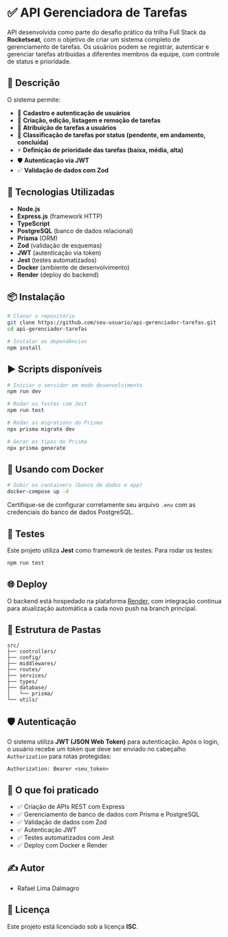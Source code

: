 # ✅ API Gerenciadora de Tarefas

API desenvolvida como parte do desafio prático da trilha Full Stack da **Rocketseat**, com o objetivo de criar um sistema completo de gerenciamento de tarefas. Os usuários podem se registrar, autenticar e gerenciar tarefas atribuídas a diferentes membros da equipe, com controle de status e prioridade.

## 🧾 Descrição

O sistema permite:

- 👤 **Cadastro e autenticação de usuários**
- 📝 **Criação, edição, listagem e remoção de tarefas**
- 🔗 **Atribuição de tarefas a usuários**
- 🚦 **Classificação de tarefas por status (pendente, em andamento, concluída)**
- ⚡ **Definição de prioridade das tarefas (baixa, média, alta)**
- 🛡️ **Autenticação via JWT**
- ✅ **Validação de dados com Zod**

## 🚀 Tecnologias Utilizadas

- **Node.js**
- **Express.js** (framework HTTP)
- **TypeScript**
- **PostgreSQL** (banco de dados relacional)
- **Prisma** (ORM)
- **Zod** (validação de esquemas)
- **JWT** (autenticação via token)
- **Jest** (testes automatizados)
- **Docker** (ambiente de desenvolvimento)
- **Render** (deploy do backend)

## 📦 Instalação

```bash
# Clonar o repositório
git clone https://github.com/seu-usuario/api-gerenciador-tarefas.git
cd api-gerenciador-tarefas

# Instalar as dependências
npm install
```

## ▶️ Scripts disponíveis

```bash
# Iniciar o servidor em modo desenvolvimento
npm run dev

# Rodar os testes com Jest
npm run test

# Rodar as migrations do Prisma
npx prisma migrate dev

# Gerar os tipos do Prisma
npx prisma generate
```

## 🐳 Usando com Docker

```bash
# Subir os containers (banco de dados e app)
docker-compose up -d
```

Certifique-se de configurar corretamente seu arquivo `.env` com as credenciais do banco de dados PostgreSQL.

## 🧪 Testes

Este projeto utiliza **Jest** como framework de testes. Para rodar os testes:

```bash
npm run test
```

## 🌐 Deploy

O backend está hospedado na plataforma [Render](https://render.com/), com integração contínua para atualização automática a cada novo push na branch principal.

## 📁 Estrutura de Pastas

```
src/
├── controllers/
├── config/
├── middlewares/
├── routes/
├── services/
├── types/
├── database/
│   └── prisma/
└── utils/
```

## 🛡️ Autenticação

O sistema utiliza **JWT (JSON Web Token)** para autenticação. Após o login, o usuário recebe um token que deve ser enviado no cabeçalho `Authorization` para rotas protegidas:

```
Authorization: Bearer <seu_token>
```

## 🧠 O que foi praticado

- ✅ Criação de APIs REST com Express
- ✅ Gerenciamento de banco de dados com Prisma e PostgreSQL
- ✅ Validação de dados com Zod
- ✅ Autenticação JWT
- ✅ Testes automatizados com Jest
- ✅ Deploy com Docker e Render

## ✍️ Autor

- Rafael Lima Dalmagro

## 📘 Licença

Este projeto está licenciado sob a licença **ISC**.
